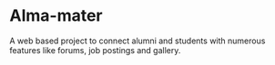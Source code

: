 # Alma-mater
A web based project to connect alumni and students with numerous features like forums, job postings and gallery.
